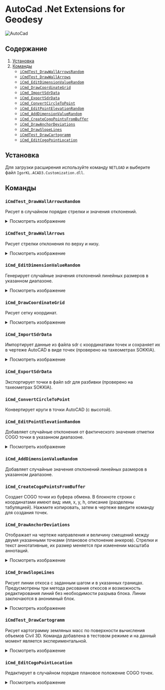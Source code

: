 # AutoCad .Net Extensions for Geodesy

![AutoCad](https://geodesist.ru/attachments/strelki_menju-png.35900/)

## Содержание
1. [Установка](#установка)
2. [Команды](#команды)
   - [`iCmdTest_DrawWallArrowsRandom`](#icmdtest_drawwallarrowsrandom)
   - [`iCmdTest_DrawWallArrows`](#icmdtest_drawwallarrows)
   - [`iCmd_EditDimensionValueRandom`](#icmd_editdimensionvaluerandom)
   - [`iCmd_DrawCoordinateGrid`](#icmd_drawcoordinategrid)
   - [`iCmd_ImportSdrData`](#icmd_importsdrdata)
   - [`iCmd_ExportSdrData`](#icmd_exportsdrdata)
   - [`iCmd_ConvertCircleToPoint`](#icmd_convertcircletopoint)
   - [`iCmd_EditPointElevationRandom`](#icmd_editpointelevationrandom)
   - [`iCmd_AddDimensionValueRandom`](#icmd_adddimensionvaluerandom)
   - [`iCmd_CreateCogoPointsFromBuffer`](#icmd_createcogopointsfrombuffer)
   - [`iCmd_DrawAnchorDeviations`](#icmd_drawanchordeviations)
   - [`iCmd_DrawSlopeLines`](#icmd_drawslopelines)
   - [`iCmdTest_DrawCartogramm`](#icmdtest_drawcartogramm)
   - [`iCmd_EditCogoPointLocation`](#icmd_editcogopointlocation)

## Установка
Для загрузки расширения используйте команду `NETLOAD` и выберите файл `IgorKL.ACAD3.Customization.dll`.

## Команды

### `iCmdTest_DrawWallArrowsRandom`
Рисует в случайном порядке стрелки и значения отклонений.

<details>
  <summary>Посмотреть изображение</summary>
  
  [![iCmdTest_DrawWallArrowsRandom](https://img.youtube.com/vi/3Z33nPY3fwo/0.jpg)](https://www.youtube.com/watch?v=3Z33nPY3fwo)
</details>

### `iCmdTest_DrawWallArrows`
Рисует стрелки отклонения по верху и низу.

<details>
  <summary>Посмотреть изображение</summary>

  [![iCmdTest_DrawWallArrows](https://img.youtube.com/vi/WAs0hecJ67Q/0.jpg)](https://www.youtube.com/watch?v=WAs0hecJ67Q)
</details>

### `iCmd_EditDimensionValueRandom`
Генерирует случайные значения отклонений линейных размеров в указанном диапазоне.

<details>
  <summary>Посмотреть изображение</summary>

  [![iCmd_EditDimensionValueRandom](https://img.youtube.com/vi/vVCWAB27SSw/0.jpg)](https://www.youtube.com/watch?v=vVCWAB27SSw)
</details>

### `iCmd_DrawCoordinateGrid`
Рисует сетку координат.

<details>
  <summary>Посмотреть изображение</summary>

  [![iCmd_DrawCoordinateGrid](https://img.youtube.com/vi/CU9868QrX4s/0.jpg)](https://www.youtube.com/watch?v=CU9868QrX4s)
</details>

### `iCmd_ImportSdrData`
Импортирует данные из файла sdr с координатами точек и сохраняет их в чертеже AutoCAD в виде точек (проверено на тахеометрах SOKKIA).

<details>
  <summary>Посмотреть изображение</summary>

  [![iCmd_ImportSdrData](https://img.youtube.com/vi/hgR9Fd0hA50/0.jpg)](https://www.youtube.com/watch?v=hgR9Fd0hA50)
</details>

### `iCmd_ExportSdrData`
Экспортирует точки в файл sdr для разбивки (проверено на тахеометрах SOKKIA).

### `iCmd_ConvertCircleToPoint`
Конвертирует круги в точки AutoCAD (с высотой).

### `iCmd_EditPointElevationRandom`
Добавляет случайные отклонения от фактического значения отметки COGO точки в указанном диапазоне.

<details>
  <summary>Посмотреть изображение</summary>

  [![iCmd_EditPointElevationRandom](https://img.youtube.com/vi/MpLE01xPY_4/0.jpg)](https://www.youtube.com/watch?v=MpLE01xPY_4)
</details>

### `iCmd_AddDimensionValueRandom`
Добавляет случайные значения отклонений линейных размеров в указанном диапазоне.

### `iCmd_CreateCogoPointsFromBuffer`
Создает COGO точки из буфера обмена. В блокноте строки с координатами имеют вид: имя, x, y, h, описание (разделены табуляцией). Нажмите копировать, затем в чертеже введите команду для создания точек.

### `iCmd_DrawAnchorDeviations`
Отображает на чертеже направления и величину смещений между двумя указанными точками (плановое отклонение анкеров). Стрелки и текст аннотативные, их размер меняется при изменении масштаба аннотаций.

<details>
  <summary>Посмотреть изображение</summary>

  [![iCmd_DrawAnchorDeviations](https://img.youtube.com/vi/1uFGeHBuKqc/0.jpg)](https://www.youtube.com/watch?v=1uFGeHBuKqc)
</details>

### `iCmd_DrawSlopeLines`
Рисует линии откоса с заданным шагом и в указанных границах. Предусмотрены три метода рисования откосов и возможность редактирования линий без необходимости разрыва блока. Линии заключаются в анонимный блок.

<details>
  <summary>Посмотреть изображение</summary>

  [![iCmd_DrawSlopeLines](https://img.youtube.com/vi/Ata9Ny3_0oU/0.jpg)](https://www.youtube.com/watch?v=Ata9Ny3_0oU)
</details>

### `iCmdTest_DrawCartogramm`
Рисует картограмму земляных масс по поверхности вычисления объемов Civil 3D. Команда добавлена в тестовом режиме и на данный момент является экспериментальной.

<details>
  <summary>Посмотреть изображение</summary>

  [![iCmdTest_DrawCartogramm](https://img.youtube.com/vi/iGd4-en1noQ/0.jpg)](https://www.youtube.com/watch?v=iGd4-en1noQ)
</details>

### `iCmd_EditCogoPointLocation`
Редактирует в случайном порядке плановое положение COGO точек.

<details>
  <summary>Посмотреть изображение</summary>

  [![iCmd_EditCogoPointLocation](https://img.youtube.com/vi/qD-tybn6gs8/0.jpg)](https://www.youtube.com/watch?v=qD-tybn6gs8)
</details>
